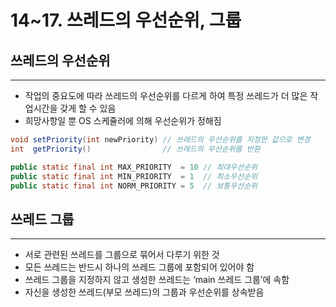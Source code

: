 # 14~17. 쓰레드의 우선순위, 그룹

## 쓰레드의 우선순위

---

- 작업의 중요도에 따라 쓰레드의 우선순위를 다르게 하여 특정 쓰레드가 더 많은 작업시간을 갖게 할 수 있음
- 희망사항일 뿐 OS 스케쥴러에 의해 우선순위가 정해짐

```java
void setPriority(int newPriority) // 쓰레드의 우선순위를 지정한 값으로 변경
int  getPriority()                // 쓰레드의 우선순위를 반환

public static final int MAX_PRIORITY  = 10 // 최대우선순위
public static final int MIN_PRIORITY  = 1  // 최소우선순위
public static final int NORM_PRIORITY = 5  // 보통우선순위
```

## 쓰레드 그룹

---

- 서로 관련된 쓰레드를 그룹으로 묶어서 다루기 위한 것
- 모든 쓰레드는 반드시 하나의 쓰레드 그룹에 포함되어 있어야 함
- 쓰레드 그룹을 지정하지 않고 생성한 쓰레드는 ‘main 쓰레드 그룹’에 속함
- 자신을 생성한 쓰레드(부모 쓰레드)의 그룹과 우선순위를 상속받음